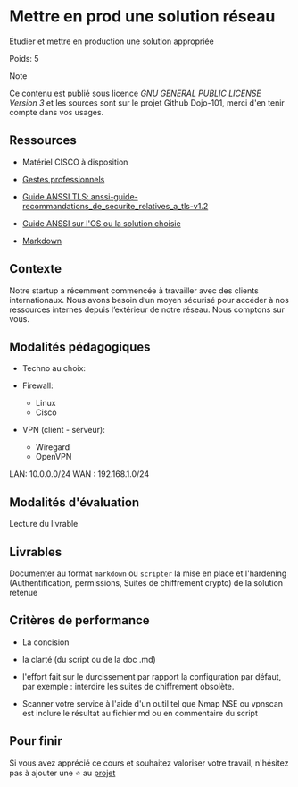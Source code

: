 # Mettre en prod une solution réseau

Étudier et mettre en production une solution appropriée 

Poids: 5

> [!NOTE] 
> Ce contenu est publié sous licence *GNU GENERAL PUBLIC LICENSE Version 3* et les sources sont sur le projet Github Dojo-101, merci d'en tenir compte dans vos usages.

## Ressources

* Matériel CISCO à disposition

* [Gestes professionnels](https://github.com/Aif4thah/Dojo-101)

* [Guide ANSSI TLS: anssi-guide-recommandations_de_securite_relatives_a_tls-v1.2](https://cyber.gouv.fr/publications)

* [Guide ANSSI sur l'OS ou la solution choisie](https://cyber.gouv.fr/)

* [Markdown](https://www.markdownguide.org/)

## Contexte

Notre startup a récemment commencée à travailler avec des clients internationaux. Nous avons besoin d’un moyen sécurisé pour accéder à nos ressources internes depuis l’extérieur de notre réseau. Nous comptons sur vous.

## Modalités pédagogiques

* Techno au choix:

* Firewall:

  * Linux
  * Cisco

* VPN (client - serveur):
  * Wiregard
  * OpenVPN

LAN: 10.0.0.0/24
WAN : 192.168.1.0/24

## Modalités d'évaluation

Lecture du livrable

## Livrables

Documenter au format `markdown` ou `scripter` la mise en place et l'hardening (Authentification, permissions, Suites de chiffrement crypto)
de la solution retenue

## Critères de performance

* La concision

* la clarté (du script ou de la doc .md)

* l'effort fait sur le durcissement par rapport la configuration par défaut, par exemple : interdire les suites de chiffrement obsolète.

* Scanner votre service à l'aide d'un outil tel que Nmap NSE ou vpnscan est inclure le  résultat au fichier md ou en commentaire du script

## Pour finir

Si vous avez apprécié ce cours et souhaitez valoriser votre travail, n'hésitez pas à ajouter une ⭐ au [projet](https://github.com/Aif4thah/Dojo-101)

